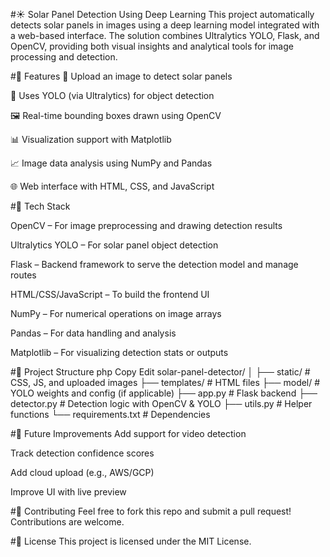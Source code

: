 #☀️ Solar Panel Detection Using Deep Learning
This project automatically detects solar panels in images using a deep learning model integrated with a web-based interface. The solution combines Ultralytics YOLO, Flask, and OpenCV, providing both visual insights and analytical tools for image processing and detection.

#🚀 Features
📸 Upload an image to detect solar panels

🤖 Uses YOLO (via Ultralytics) for object detection

🖼️ Real-time bounding boxes drawn using OpenCV

📊 Visualization support with Matplotlib

📈 Image data analysis using NumPy and Pandas

🌐 Web interface with HTML, CSS, and JavaScript

#🧠 Tech Stack

OpenCV – For image preprocessing and drawing detection results

Ultralytics YOLO – For solar panel object detection

Flask – Backend framework to serve the detection model and manage routes

HTML/CSS/JavaScript – To build the frontend UI

NumPy – For numerical operations on image arrays

Pandas – For data handling and analysis

Matplotlib – For visualizing detection stats or outputs

#📁 Project Structure
php
Copy
Edit
solar-panel-detector/
│
├── static/                  # CSS, JS, and uploaded images
├── templates/               # HTML files
├── model/                   # YOLO weights and config (if applicable)
├── app.py                   # Flask backend
├── detector.py              # Detection logic with OpenCV & YOLO
├── utils.py                 # Helper functions
└── requirements.txt         # Dependencies

#📌 Future Improvements
Add support for video detection

Track detection confidence scores

Add cloud upload (e.g., AWS/GCP)

Improve UI with live preview

#🤝 Contributing
Feel free to fork this repo and submit a pull request! Contributions are welcome.

#📜 License
This project is licensed under the MIT License.

